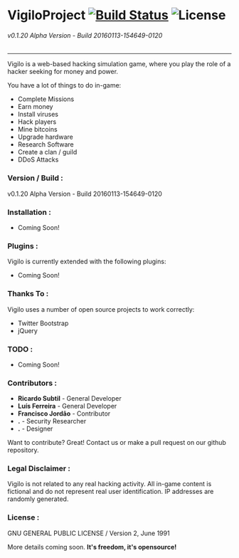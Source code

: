 # VigiloProject [![Build Status](https://travis-ci.org/vigiloproject/vigilo.svg?branch=master)](https://travis-ci.org/vigiloproject/vigilo) ![License](https://img.shields.io/badge/License-GNU_GPL-lightgrey.svg)
###### v0.1.20 Alpha Version - Build 20160113-154649-0120
------------------------------------------

Vigilo is a web-based hacking simulation game, where you play the role of a hacker seeking for money and power. 

You have a lot of things to do in-game:
  - Complete Missions
  - Earn money
  - Install viruses
  - Hack players
  - Mine bitcoins
  - Upgrade hardware
  - Research Software
  - Create a clan / guild
  - DDoS Attacks

### Version / Build :
v0.1.20 Alpha Version - Build 20160113-154649-0120

### Installation :

 - Coming Soon!

### Plugins :

Vigilo is currently extended with the following plugins:
* Coming Soon!

### Thanks To :
Vigilo uses a number of open source projects to work correctly:

* Twitter Bootstrap
* jQuery

### TODO :
 - Coming Soon!

### Contributors :
 - **Ricardo Subtil** - General Developer
 - **Luís Ferreira** - General Developer
 - **Francisco Jordão** - Contributor
 - **.** - Security Researcher
 - **.** - Designer

Want to contribute? Great! Contact us or make a pull request on our github repository.

### Legal Disclaimer :
Vigilo is not related to any real hacking activity. All in-game content is fictional and do not represent real user identification. IP addresses are randomly generated.

### License :
GNU GENERAL PUBLIC LICENSE / Version 2, June 1991


More details coming soon. **It's freedom, it's opensource!**

